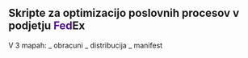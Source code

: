 ## Skripte za optimizacijo poslovnih procesov v podjetju <span style="color: #4D148C">Fed</span>Ex

V 3 mapah:
_  obracuni
_  distribucija
_  manifest
